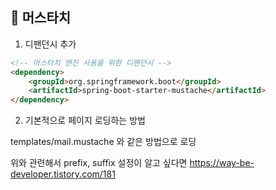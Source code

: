 📌 머스타치
-

1. 디팬던시 추가

```html
<!-- 머스타치 엔진 사용을 위한 디팬던시 -->
<dependency>
    <groupId>org.springframework.boot</groupId>
    <artifactId>spring-boot-starter-mustache</artifactId>
</dependency>
```

2. 기본적으로 페이지 로딩하는 방법

templates/mail.mustache 와 같은 방법으로 로딩

위와 관련해서 prefix, suffix 설정이 알고 싶다면 <https://way-be-developer.tistory.com/181>
